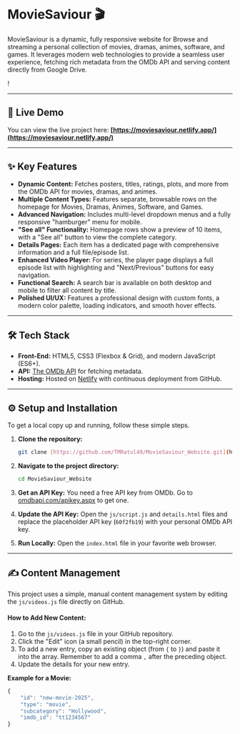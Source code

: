 # MovieSaviour 🎬

MovieSaviour is a dynamic, fully responsive website for Browse and streaming a personal collection of movies, dramas, animes, software, and games. It leverages modern web technologies to provide a seamless user experience, fetching rich metadata from the OMDb API and serving content directly from Google Drive.

!

---
## 🚀 Live Demo

You can view the live project here: **[https://moviesaviour.netlify.app/](https://moviesaviour.netlify.app/)**

---
## ✨ Key Features

* **Dynamic Content:** Fetches posters, titles, ratings, plots, and more from the OMDb API for movies, dramas, and animes.
* **Multiple Content Types:** Features separate, browsable rows on the homepage for Movies, Dramas, Animes, Software, and Games.
* **Advanced Navigation:** Includes multi-level dropdown menus and a fully responsive "hamburger" menu for mobile.
* **"See all" Functionality:** Homepage rows show a preview of 10 items, with a "See all" button to view the complete category.
* **Details Pages:** Each item has a dedicated page with comprehensive information and a full file/episode list.
* **Enhanced Video Player:** For series, the player page displays a full episode list with highlighting and "Next/Previous" buttons for easy navigation.
* **Functional Search:** A search bar is available on both desktop and mobile to filter all content by title.
* **Polished UI/UX:** Features a professional design with custom fonts, a modern color palette, loading indicators, and smooth hover effects.

---

## 🛠️ Tech Stack

* **Front-End:** HTML5, CSS3 (Flexbox & Grid), and modern JavaScript (ES6+).
* **API:** [The OMDb API](http://www.omdbapi.com/) for fetching metadata.
* **Hosting:** Hosted on [Netlify](https://www.netlify.com/) with continuous deployment from GitHub.

---

## ⚙️ Setup and Installation

To get a local copy up and running, follow these simple steps.

1.  **Clone the repository:**
    ```sh
    git clone [https://github.com/TMRatul49/MovieSaviour_Website.git](https://github.com/TMRatul49/MovieSaviour_Website.git)
    ```
2.  **Navigate to the project directory:**
    ```sh
    cd MovieSaviour_Website
    ```
3.  **Get an API Key:**
    You need a free API key from OMDb. Go to [omdbapi.com/apikey.aspx](http://www.omdbapi.com/apikey.aspx) to get one.

4.  **Update the API Key:**
    Open the `js/script.js` and `details.html` files and replace the placeholder API key (`60f2fb19`) with your personal OMDb API key.

5.  **Run Locally:**
    Open the `index.html` file in your favorite web browser.

---

## ✍️ Content Management

This project uses a simple, manual content management system by editing the `js/videos.js` file directly on GitHub.

#### How to Add New Content:

1.  Go to the `js/videos.js` file in your GitHub repository.
2.  Click the "Edit" icon (a small pencil) in the top-right corner.
3.  To add a new entry, copy an existing object (from `{` to `}`) and paste it into the array. Remember to add a comma `,` after the preceding object.
4.  Update the details for your new entry.

**Example for a Movie:**
```javascript
{
    "id": "new-movie-2025",
    "type": "movie",
    "subcategory": "Hollywood",
    "imdb_id": "tt1234567"
}
